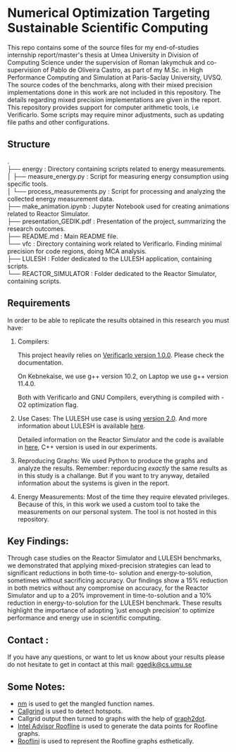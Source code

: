 # Numerical Optimization Targeting Sustainable Scientific Computing

This repo contains some of the source files for my end-of-studies internship report/master's thesis at Umea University in Division of Computing Science under the supervision of Roman Iakymchuk and co-supervision of Pablo de Oliveira Castro, as part of my M.Sc. in High Performance Computing and Simulation at Paris-Saclay University, UVSQ.<br>
The source codes of the benchmarks, along with their mixed precision implementations done in this work are not included in this repository. The details regarding mixed precision implementations are given in the report.<br>
This repository provides support for computer arithmetic tools, i.e Verificarlo. Some scripts may require minor adjustments, such as updating file paths and other configurations.<br>

## Structure

.<br>
├── energy			: Directory containing scripts related to energy measurements.<br>
│   ├── measure_energy.py	: Script for measuring energy consumption using specific tools.<br>
│   └── process_measurements.py	: Script for processing and analyzing the collected energy measurement data.<br>
├── make_animation.ipynb	: Jupyter Notebook used for creating animations related to Reactor Simulator.<br>
├── presentation_GEDIK.pdf	: Presentation of the project, summarizing the research outcomes.<br>
├── README.md			: Main README file.<br>
└── vfc				: Directory containing work related to Verificarlo. Finding minimal precision for code regions, doing MCA analysis.<br> 
    ├── LULESH			: Folder dedicated to the LULESH application, containing scripts.<br>
    └── REACTOR_SIMULATOR	: Folder dedicated to the Reactor Simulator, containing scripts.<br>
## Requirements
In order to be able to replicate the results obtained in this research you must have:

1. Compilers:

   This project heavily relies on [Verificarlo version 1.0.0](https://github.com/verificarlo). Please check the documentation.
   
   On Kebnekaise, we use g++ version 10.2, on Laptop we use g++ version 11.4.0.

   Both with Verificarlo and GNU Compilers, everything is compiled with -O2 optimization flag.
 
2. Use Cases:
   The LULESH use case is using [version 2.0](https://github.com/LLNL/LULESH). And more information about LULESH is available [here](https://asc.llnl.gov/codes/proxy-apps/lulesh).

   Detailed information on the Reactor Simulator and the code is available in [here](https://people.math.sc.edu/Burkardt/cpp_src/reactor_simulation/reactor_simulation.html), C++ version is used in our experiments.

3. Reproducing Graphs:
   We used Python to produce the graphs and analyze the results.
   Remember: reporducing *exactly* the same results as in this study is a challange. But if you want to try anyway, detailed information about the systems is given in the report.

4. Energy Measurements:
   Most of the time they require elevated privileges. Because of this, in this work we used a custom tool to take the measurements on our personal system. The tool is not hosted in this repository. 

## Key Findings:
Through case studies on the Reactor Simulator and LULESH benchmarks, we demonstrated
that applying mixed-precision strategies can lead to significant reductions in both time-to-
solution and energy-to-solution, sometimes without sacrificing accuracy. Our findings show a
15% reduction in both metrics without any compromise on accuracy, for the Reactor Simulator
and up to a 20% improvement in time-to-solution and a 10% reduction in energy-to-solution
for the LULESH benchmark. These results highlight the importance of adopting ‘just enough
precision’ to optimize performance and energy use in scientific computing.

## Contact :
If you have any questions, or want to let us know about your results please do not hesitate to get in  contact at this mail:
ggedik@cs.umu.se


## Some Notes:
- [nm](https://www.man7.org/linux/man-pages/man1/nm.1.html) is used to get the mangled function names.
- [Callgrind](https://valgrind.org/docs/manual/cl-manual.html) is used to detect hotspots.
- Callgrid output then turned to graphs with the help of [graph2dot](https://github.com/jrfonseca/gprof2dot).
- [Intel Advisor Roofline](https://www.intel.com/content/www/us/en/developer/articles/guide/intel-advisor-roofline.html) is used to generate the data points for Roofline graphs. 
- [Rooflini](https://github.com/giopaglia/rooflini) is used to represent the Roofline graphs esthetically. 

